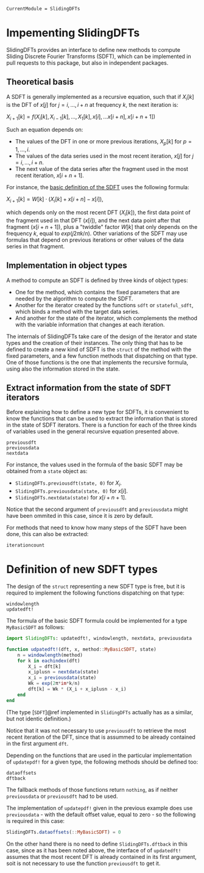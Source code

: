 ```@meta
CurrentModule = SlidingDFTs
```

# Impementing SlidingDFTs

 SlidingDFTs provides an interface to define new methods to compute Sliding Discrete Fourier Transforms (SDFT), which can be implemented in pull requests to this package, but also in independent packages.

## Theoretical basis

A SDFT is generally implemented as a recursive equation, such that if $X_{i}[k]$ is the DFT of $x[j]$ for $j = i, \ldots, i+n$ at frequency $k$, the next iteration is:

$X_{i+1}[k] = f(X_{i}[k], X_{i-1}[k], \ldots, X_{1}[k], x[i], \ldots x[i+n], x[i+n+1])$

Such an equation depends on:

* The values of the DFT in one or more previous iterations, $X_{p}[k]$ for $p = 1, \ldots, i$.
* The values of the data series used in the most recent iteration, $x[j]$ for $j = i, \ldots, i+n$.
* The next value of the data series after the fragment used in the most recent iteration, $x[i+n+1]$.

For instance, the [basic definition of the SDFT](https://www.researchgate.net/publication/3321463_The_sliding_DFT) uses the following formula: 

$X_{i+1}[k] = W[k] \cdot (X_{i}[k] + x[i+n] - x[i]),$

which depends only on the most recent DFT ($X_{i}[k]$), the first data point of the fragment used in that DFT ($x[i]$), and the next data point after that fragment ($x[i+n+1]$), plus a "twiddle" factor $W[k]$ that only depends on the frequency $k$, equal to $exp(j2{\pi}k/n)$.
Other variations of the SDFT may use formulas that depend on previous iterations or other values of the data series in that fragment.

## Implementation in object types

A method to compute an SDFT is defined by three kinds of object types:

* One for the method, which contains the fixed parameters that are needed by the algorithm to compute the SDFT.
* Another for the iterator created by the functions `sdft` or `stateful_sdft`, which binds a method with the target data series.
* And another for the state of the iterator, which complements the method with the variable information that changes at each iteration.

The internals of SlidingDFTs take care of the design of the iterator and state types and the creation of their instances. The only thing that has to be defined to create a new kind of SDFT is the `struct` of the method with the fixed parameters, and a few function methods that dispatching on that type. One of those functions is the one that implements the recursive formula, using also the information stored in the state.

## Extract information from the state of SDFT iterators

Before explaining how to define a new type for SDFTs, it is convenient to know the functions that can be used to extract the information that is stored in the state of SDFT iterators. There is a function for each of the three kinds of variables used in the general recursive equation presented above.

```@docs; canonical=false
previousdft
previousdata
nextdata
```

For instance, the values used in the formula of the basic SDFT may be obtained from a `state` object as:
* `SlidingDFTs.previousdft(state, 0)` for $X_{i}$.
* `SlidingDFTs.previousdata(state, 0)` for $x[i]$.
* `SlidingDFTs.nextdata(state)` for $x[i+n+1]$.

Notice that the second argument of `previousdft` and `previousdata` might have been ommited in this case, since it is zero by default.

For methods that need to know how many steps of the SDFT have been done, this can also be extracted:

```@docs; canonical=false
iterationcount
```

# Definition of new SDFT types

The design of the `struct` representing a new SDFT type is free, but it is required to implement the following functions dispatching on that type:

```@docs; canonical=false
windowlength
updatedft!
```

The formula of the basic SDFT formula could be implemented for a type `MyBasicSDFT` as follows:

```julia
import SlidingDFTs: updatedft!, windowlength, nextdata, previousdata

function udpatedft!(dft, x, method::MyBasicSDFT, state)
    n = windowlength(method)
    for k in eachindex(dft)
        X_i = dft[k]
        x_iplusn = nextdata(state)
        x_i = previousdata(state)
        Wk = exp(2π*im*k/n)
        dft[k] = Wk * (X_i + x_iplusn - x_i)
    end
end
```

(The type [`SDFT`]@ref implemented in `SlidingDFTs` actually has as a similar, but not identic definition.)

Notice that it was not necessary to use `previousdft` to retrieve the most recent iteration of the DFT, since that is assummed to be already contained in the first argument `dft`.

Depending on the functions that are used in the particular implementation of `updatepdf!` for a given type, the following methods should be defined too:

```@docs; canonical=false
dataoffsets
dftback
```

The fallback methods of those functions return `nothing`, as if neither `previousdata` or `previousdft` had to be used.

The implementation of `updatepdf!` given in the previous example does use `previousdata` - with the default offset value, equal to zero - so the following is required in this case:

```julia
SlidingDFTs.dataoffsets(::MyBasicSDFT) = 0
```

On the other hand there is no need to define `SlidingDFTs.dftback` in this case, since as it has been noted above, the interface of of `updatedft!` assumes that the most recent DFT is already contained in its first argument, soit is not necessary to use the function `previousdft` to get it.
